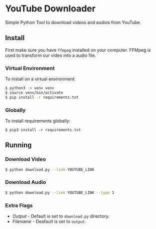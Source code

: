 # YouTube Downloader
Simple Python Tool to download videos and audios from YouTube.

## Install
First make sure you have `ffmpeg` installed on your computer. FFMpeg is used to transform our video into a audio file.

### Virtual Environment
To install on a virtual environment:
```bash
$ python3 -m venv venv
$ source venv/bin/activate
$ pip install -r requirements.txt
```

### Globally
To install requirements globally:
```
$ pip3 install -r requirements.txt
```

## Running

### Download Video
```bash
$ python download.py --link YOUTUBE_LINK
```

### Download Audio
```bash
$ python download.py --link YOUTUBE_LINK --type 1
```

### Extra Flags
- *Output* - Default is set to `download.py` directory.
- *Filename* - Deafault is set to `output`.
